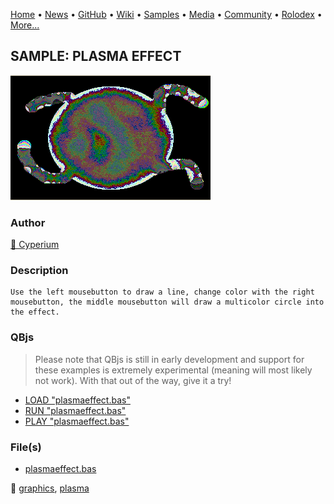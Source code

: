 [Home](https://qb64.com) • [News](../../news.md) • [GitHub](../../github.md) • [Wiki](../../wiki.md) • [Samples](../../samples.md) • [Media](../../media.md) • [Community](../../community.md) • [Rolodex](../../rolodex.md) • [More...](../../more.md)

## SAMPLE: PLASMA EFFECT

![screenshot.png](img/screenshot.png)

### Author

[🐝 Cyperium](../cyperium.md) 

### Description

```text
Use the left mousebutton to draw a line, change color with the right mousebutton, the middle mousebutton will draw a multicolor circle into the effect.
```

### QBjs

> Please note that QBjs is still in early development and support for these examples is extremely experimental (meaning will most likely not work). With that out of the way, give it a try!

* [LOAD "plasmaeffect.bas"](https://v6p9d9t4.ssl.hwcdn.net/html/5963335/index.html?src=https://qb64.com/samples/plasma-effect/src/plasmaeffect.bas)
* [RUN "plasmaeffect.bas"](https://v6p9d9t4.ssl.hwcdn.net/html/5963335/index.html?mode=auto&src=https://qb64.com/samples/plasma-effect/src/plasmaeffect.bas)
* [PLAY "plasmaeffect.bas"](https://v6p9d9t4.ssl.hwcdn.net/html/5963335/index.html?mode=play&src=https://qb64.com/samples/plasma-effect/src/plasmaeffect.bas)

### File(s)

* [plasmaeffect.bas](src/plasmaeffect.bas)

🔗 [graphics](../graphics.md), [plasma](../plasma.md)

